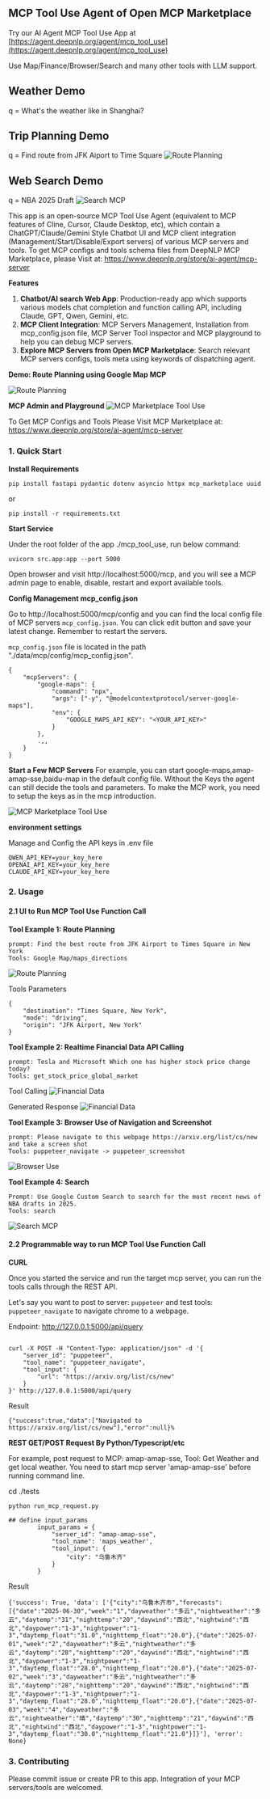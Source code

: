 ## MCP Tool Use Agent of Open MCP Marketplace

Try our AI Agent MCP Tool Use App at [https://agent.deepnlp.org/agent/mcp_tool_use](https://agent.deepnlp.org/agent/mcp_tool_use)

Use Map/Finance/Browser/Search and many other tools with LLM support.

## Weather Demo
q = What's the weather like in Shanghai?

## Trip Planning Demo
q = Find route from JFK Aiport to Time Square
![Route Planning](https://raw.githubusercontent.com/AI-Agent-Hub/mcp-marketplace/refs/heads/main/app/mcp_tool_use/docs/route_planning_mcp_v2.jpg)

## Web Search Demo
q = NBA 2025 Draft
![Search MCP](https://raw.githubusercontent.com/AI-Agent-Hub/mcp-marketplace/refs/heads/main/app/mcp_tool_use/docs/search_mcp.jpg)


This app is an open-source MCP Tool Use Agent (equivalent to MCP features of Cline, Cursor, Claude Desktop, etc), which contain a ChatGPT/Claude/Gemini Style Chatbot UI and MCP client integration (Management/Start/Disable/Export servers) of various MCP servers and tools. To get MCP configs and tools schema files from DeepNLP MCP Marketplace, please Visit at: https://www.deepnlp.org/store/ai-agent/mcp-server


**Features**
1. **Chatbot/AI search Web App**: Production-ready app which supports various models chat completion and function calling API, including Claude, GPT, Qwen, Gemini, etc. 
2. **MCP Client Integration**: MCP Servers Management, Installation from mcp_config.json file, MCP Server Tool inspector and MCP playground to help you can debug MCP servers.
3. **Explore MCP Servers from Open MCP Marketplace**: Search relevant MCP servers configs, tools meta using keywords of dispatching agent.


**Demo: Route Planning using Google Map MCP**

![Route Planning](https://raw.githubusercontent.com/AI-Agent-Hub/mcp-marketplace/refs/heads/main/app/mcp_tool_use/docs/route_planning_mcp_v2.jpg)

**MCP Admin and Playground**
![MCP Marketplace Tool Use](https://raw.githubusercontent.com/AI-Agent-Hub/mcp-marketplace/refs/heads/main/app/mcp_tool_use/docs/marketplace_mcp_admin.jpg?raw=true)

To Get MCP Configs and Tools Please Visit MCP Marketplace at: https://www.deepnlp.org/store/ai-agent/mcp-server

### 1. Quick Start

**Install Requirements**
```
pip install fastapi pydantic dotenv asyncio httpx mcp_marketplace uuid 
```
or 
```
pip install -r requirements.txt
```

**Start Service**

Under the root folder of the app ./mcp_tool_use, run below command:

```
uvicorn src.app:app --port 5000
```

Open browser and visit http://localhost:5000/mcp, and you will see a MCP admin page to enable, disable, restart and export available tools.

**Config Management mcp_config.json**

Go to <a>http://localhost:5000/mcp/config</a> and you can find the local config file of MCP servers <code>mcp_config.json</code>. You can click edit button and save your latest change. Remember to restart the servers.

<code>mcp_config.json</code> file is located in the path "./data/mcp/config/mcp_config.json".

```
{
    "mcpServers": {
        "google-maps": {
            "command": "npx",
            "args": ["-y", "@modelcontextprotocol/server-google-maps"],
            "env": {
                "GOOGLE_MAPS_API_KEY": "<YOUR_API_KEY>"
            }
        },
        .,,
    }
}
```

**Start a Few MCP Servers**
For example, you can start google-maps,amap-amap-sse,baidu-map in the default config file. Without the Keys the agent can still decide the tools and parameters.
To make the MCP work, you need to setup the keys as in the mcp introduction.

![MCP Marketplace Tool Use](https://raw.githubusercontent.com/AI-Agent-Hub/mcp-marketplace/refs/heads/main/app/mcp_tool_use/docs/marketplace_mcp_admin.jpg?raw=true)


**environment settings**

Manage and Config the API keys in .env file

```
QWEN_API_KEY=your_key_here
OPENAI_API_KEY=your_key_here
CLAUDE_API_KEY=your_key_here
```

### 2. Usage 
#### 2.1 UI to Run MCP Tool Use Function Call

**Tool Example 1: Route Planning**

```
prompt: Find the best route from JFK Airport to Times Square in New York
Tools: Google Map/maps_directions
```

![Route Planning](https://raw.githubusercontent.com/AI-Agent-Hub/mcp-marketplace/refs/heads/main/app/mcp_tool_use/docs/route_planning_mcp_v2.jpg)


Tools Parameters
```
{
    "destination": "Times Square, New York",
    "mode": "driving",
    "origin": "JFK Airport, New York"
}
```


**Tool Example 2: Realtime Financial Data API Calling**


```
prompt: Tesla and Microsoft Which one has higher stock price change today?
Tools: get_stock_price_global_market
```

Tool Calling 
![Financial Data](https://raw.githubusercontent.com/AI-Agent-Hub/mcp-marketplace/refs/heads/main/app/mcp_tool_use/docs/financial_mcp_1.jpg)

Generated Response
![Financial Data](https://raw.githubusercontent.com/AI-Agent-Hub/mcp-marketplace/refs/heads/main/app/mcp_tool_use/docs/financial_mcp_2.jpg)


**Tool Example 3: Browser Use of Navigation and Screenshot**

```
prompt: Please navigate to this webpage https://arxiv.org/list/cs/new and take a screen shot
Tools: puppeteer_navigate -> puppeteer_screenshot
```

![Browser Use](https://raw.githubusercontent.com/AI-Agent-Hub/mcp-marketplace/refs/heads/main/app/mcp_tool_use/docs/browser_user_mcp.jpg)



**Tool Example 4: Search**

```
Prompt: Use Google Custom Search to search for the most recent news of NBA drafts in 2025.
Tools: search
```


![Search MCP](https://raw.githubusercontent.com/AI-Agent-Hub/mcp-marketplace/refs/heads/main/app/mcp_tool_use/docs/search_mcp.jpg)



#### 2.2 Programmable way to run MCP Tool Use Function Call

**CURL**

Once you started the service and run the target mcp server, you can run the tools calls through the REST API.

Let's say you want to post to server: <code>puppeteer</code> and test tools: <code>puppeteer_navigate</code> to navigate chrome to a webpage.

Endpoint: http://127.0.0.1:5000/api/query


```

curl -X POST -H "Content-Type: application/json" -d '{
    "server_id": "puppeteer",
    "tool_name": "puppeteer_navigate",
    "tool_input": {
        "url": "https://arxiv.org/list/cs/new"
    }
}' http://127.0.0.1:5000/api/query

```

Result 
```
{"success":true,"data":["Navigated to https://arxiv.org/list/cs/new"],"error":null}%
```


**REST GET/POST Request By Python/Typescript/etc**

For example, post request to MCP: amap-amap-sse, Tool: Get Weather and get local weather. You need to start mcp server 'amap-amap-sse' before running command line.

cd ./tests

```
python run_mcp_request.py

## define input_params
        input_params = {
            "server_id": "amap-amap-sse", 
            "tool_name": 'maps_weather',
            "tool_input": {
                "city": "乌鲁木齐"
            }
        }

```

Result
```
{'success': True, 'data': ['{"city":"乌鲁木齐市","forecasts":[{"date":"2025-06-30","week":"1","dayweather":"多云","nightweather":"多云","daytemp":"31","nighttemp":"20","daywind":"西北","nightwind":"西北","daypower":"1-3","nightpower":"1-3","daytemp_float":"31.0","nighttemp_float":"20.0"},{"date":"2025-07-01","week":"2","dayweather":"多云","nightweather":"多云","daytemp":"28","nighttemp":"20","daywind":"西北","nightwind":"西北","daypower":"1-3","nightpower":"1-3","daytemp_float":"28.0","nighttemp_float":"20.0"},{"date":"2025-07-02","week":"3","dayweather":"多云","nightweather":"多云","daytemp":"28","nighttemp":"20","daywind":"西北","nightwind":"西北","daypower":"1-3","nightpower":"1-3","daytemp_float":"28.0","nighttemp_float":"20.0"},{"date":"2025-07-03","week":"4","dayweather":"多云","nightweather":"晴","daytemp":"30","nighttemp":"21","daywind":"西北","nightwind":"西北","daypower":"1-3","nightpower":"1-3","daytemp_float":"30.0","nighttemp_float":"21.0"}]}'], 'error': None}
```

### 3. Contributing

Please commit issue or create PR to this app.
Integration of your MCP servers/tools are welcomed.



